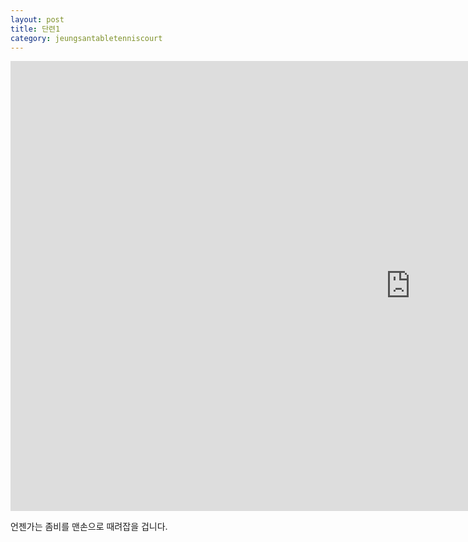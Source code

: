 ```yaml
---
layout: post
title: 단련1
category: jeungsantabletenniscourt
---
```


<iframe src="https://player.vimeo.com/video/549600320?badge=0&amp;autopause=0&amp;player_id=0&amp;app_id=58479" width="1280" height="720" frameborder="0" allow="autoplay; fullscreen; picture-in-picture" allowfullscreen title="19시 옥상 tapball"></iframe>


언젠가는
좀비를 맨손으로 때려잡을 겁니다.
